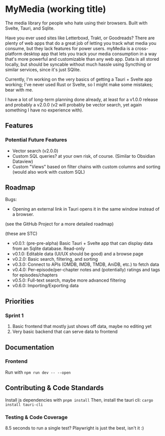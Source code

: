 # MyMedia (working title)

The media library for people who hate using their browsers. Built with Svelte, Tauri, and Sqlite.

Have you ever used sites like Letterboxd, Trakt, or Goodreads? There are plenty of web apps that do a great job of letting you track what media you consume, but they lack features for power users. myMedia is a cross-platform desktop app that lets you track your media consumption in a way that's more powerful and customizable than any web app. Data is all stored locally, but should be syncable without much hassle using Syncthing or similar services, since it's just SQlite.

Currently, I'm working on the very basics of getting a Tauri + Svelte app working; I've never used Rust or Svelte, so I might make some mistakes; bear with me.

I have a lot of long-term planning done already, at least for a v1.0.0 release and probably a v2.0.0 (v2 will probably be vector search, yet again something I have no experience with).

## Features

<!-- TODO: list some features, ideally only as you implement them though -->

<!-- TODO: also make a wiki in addition to the proper documentation -->

### Potential Future Features

- Vector search (v2.0.0)
- Custom SQL queries? at your own risk, of course. (Similar to Obsidian Dataview)
- Custom "Views" based on filter chains with custom columns and sorting (would also work with custom SQL)

## Roadmap
Bugs:

- Opening an external link in Tauri opens it in the same window instead of a browser.


(see the GitHub Project for a more detailed roadmap)

(these are STC)

- v0.0.1: (pre-pre-alpha) Basic Tauri + Svelte app that can display data from an Sqlite database. Read-only
- v0.1.0: Editable data (UI/UX should be good) and a browse page
- v0.2.0: Basic search, filtering, and sorting
- v0.3.0: Connect to APIs (OMDB, IMDB, TMDB, AniDB, etc.) to fetch data
- v0.4.0: Per-episode/per-chapter notes and (potentially) ratings and tags for episodes/chapters
- v0.5.0: Full-text search, maybe more advanced filtering
- v0.6.0: Importing/Exporting data

## Priorities

### Sprint 1

1. Basic frontend that mostly just shows off data, maybe no editing yet
2. Very basic backend that can serve data to frontend

## Documentation

### Frontend

Run with `npm run dev -- --open`

## Contributing & Code Standards

Install js dependencies with `pnpm install`
Then, install the tauri cli: `cargo install tauri-cli`

<!-- TODO (...this) -->

### Testing & Code Coverage

8.5 seconds to run a single test? Playwright is just the best, isn't it :)
